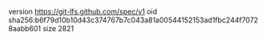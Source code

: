 version https://git-lfs.github.com/spec/v1
oid sha256:b6f79d10b10d43c374767b7c043a81a00544152153ad1fbc244f70728aabb601
size 2821

